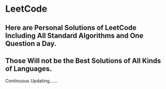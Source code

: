 # LeetCode

## Here are Personal Solutions of LeetCode Including All Standard Algorithms and One Question a Day. 
## Those Will not be the Best Solutions of All Kinds of Languages. 

Continuous Updating...... 
